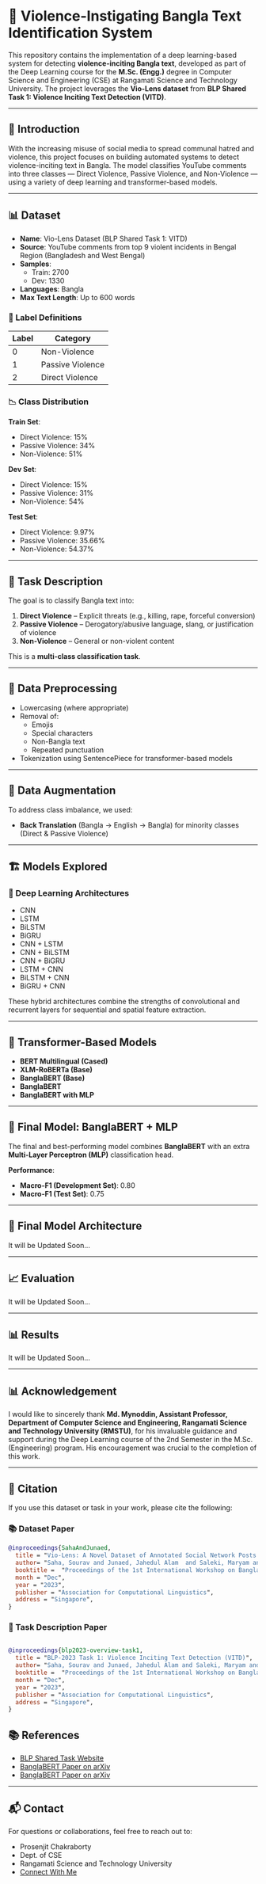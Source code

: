 # 🧠 Violence-Instigating Bangla Text Identification System

This repository contains the implementation of a deep learning-based system for detecting **violence-inciting Bangla text**, developed as part of the Deep Learning course for the **M.Sc. (Engg.)** degree in Computer Science and Engineering (CSE) at Rangamati Science and Technology University. The project leverages the **Vio-Lens dataset** from **BLP Shared Task 1: Violence Inciting Text Detection (VITD)**.

---


## 📘 Introduction

With the increasing misuse of social media to spread communal hatred and violence, this project focuses on building automated systems to detect violence-inciting text in Bangla. The model classifies YouTube comments into three classes — Direct Violence, Passive Violence, and Non-Violence — using a variety of deep learning and transformer-based models.

---

## 📊 Dataset

- **Name**: Vio-Lens Dataset (BLP Shared Task 1: VITD)
- **Source**: YouTube comments from top 9 violent incidents in Bengal Region (Bangladesh and West Bengal)
- **Samples**:
  - Train: 2700
  - Dev: 1330
- **Languages**: Bangla
- **Max Text Length**: Up to 600 words

### 🔖 Label Definitions

| Label | Category         |
|-------|------------------|
| 0     | Non-Violence     |
| 1     | Passive Violence |
| 2     | Direct Violence  |

### 📉 Class Distribution

**Train Set**:
- Direct Violence: 15%
- Passive Violence: 34%
- Non-Violence: 51%

**Dev Set**:
- Direct Violence: 15%
- Passive Violence: 31%
- Non-Violence: 54%

**Test Set**:
- Direct Violence: 9.97%
- Passive Violence: 35.66%
- Non-Violence: 54.37%

---

## 📌 Task Description

The goal is to classify Bangla text into:
1. **Direct Violence** – Explicit threats (e.g., killing, rape, forceful conversion)
2. **Passive Violence** – Derogatory/abusive language, slang, or justification of violence
3. **Non-Violence** – General or non-violent content

This is a **multi-class classification task**.

---

## 🧹 Data Preprocessing

- Lowercasing (where appropriate)
- Removal of:
  - Emojis
  - Special characters
  - Non-Bangla text
  - Repeated punctuation
- Tokenization using SentencePiece for transformer-based models

---

## 🔁 Data Augmentation

To address class imbalance, we used:
- **Back Translation** (Bangla → English → Bangla) for minority classes (Direct & Passive Violence)

---

## 🏗️ Models Explored

### 🔹 Deep Learning Architectures

- CNN
- LSTM
- BiLSTM
- BiGRU
- CNN + LSTM
- CNN + BiLSTM
- CNN + BiGRU
- LSTM + CNN
- BiLSTM + CNN
- BiGRU + CNN

These hybrid architectures combine the strengths of convolutional and recurrent layers for sequential and spatial feature extraction.

---

## 🤖 Transformer-Based Models

- **BERT Multilingual (Cased)**
- **XLM-RoBERTa (Base)**
- **BanglaBERT (Base)**
- **BanglaBERT**
- **BanglaBERT with MLP**



---

## 🧠 Final Model: BanglaBERT + MLP

The final and best-performing model combines **BanglaBERT** with an extra **Multi-Layer Perceptron (MLP)** classification head.

**Performance**:
- **Macro-F1 (Development Set)**: 0.80
- **Macro-F1 (Test Set)**: 0.75

---

## 🧠 Final Model Architecture

It will be Updated Soon...

---

## 📈 Evaluation

It will be Updated Soon...

---

## 📊 Results

It will be Updated Soon...

---

## 📊 Acknowledgement 

I would like to sincerely thank **Md. Mynoddin, Assistant Professor, Department of Computer Science and Engineering, Rangamati Science and Technology University (RMSTU)**, for his invaluable guidance and support during the Deep Learning course of the 2nd Semester in the M.Sc. (Engineering) program. His encouragement was crucial to the completion of this work.

---

## 📖 Citation

If you use this dataset or task in your work, please cite the following:

### 📚 Dataset Paper

```bibtex
@inproceedings{SahaAndJunaed,
  title = "Vio-Lens: A Novel Dataset of Annotated Social Network Posts Leading to Different Forms of Communal Violence and its Evaluation",
  author= "Saha, Sourav and Junaed, Jahedul Alam  and Saleki, Maryam and Sharma, Arnab Sen and Rifat, Mohammad Rashidujjaman and Rahout, Mohamed and Ahmed, Syed Ishtiaque and Mohammad, Nabeel and Amin, Mohammad Ruhul",
  booktitle =  "Proceedings of the 1st International Workshop on Bangla Language Processing (BLP-2023)",
  month = "Dec",
  year = "2023",
  publisher = "Association for Computational Linguistics",
  address = "Singapore",
}

``` 

### 📌 Task Description Paper

```bibtex

@inproceedings{blp2023-overview-task1,
  title = "BLP-2023 Task 1: Violence Inciting Text Detection (VITD)",
  author= "Saha, Sourav and Junaed, Jahedul Alam and Saleki, Maryam and Rahouti, Mohamed and Mohammed, Nabeel and Amin, Mohammad Ruhul",
  booktitle =  "Proceedings of the 1st International Workshop on Bangla Language Processing (BLP-2023)",
  month = "Dec",
  year = "2023",
  publisher = "Association for Computational Linguistics",
  address = "Singapore",
}
```



## 📚 References

- [BLP Shared Task Website](https://github.com/blp-workshop/blp_task1)
- [BanglaBERT Paper on arXiv](https://aclanthology.org/2022.findings-naacl.98/)
- [BanglaBERT Paper on arXiv](https://aclanthology.org/2020.emnlp-main.207/)

---

## 📬 Contact

For questions or collaborations, feel free to reach out to:

- Prosenjit Chakraborty
- Dept. of CSE
- Rangamati Science and Technology University
- [Connect With Me](https://prosenjit-ch.github.io/Prosenjit-Chakraborty/#)
